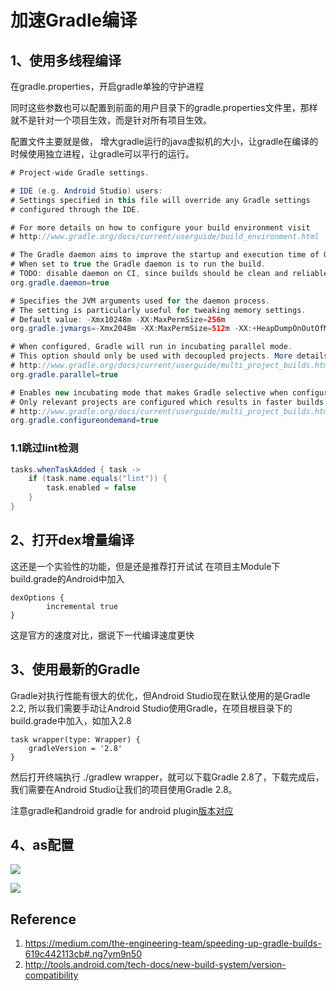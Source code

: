 # 加速Gradle编译

## 1、使用多线程编译
在gradle.properties，开启gradle单独的守护进程

同时这些参数也可以配置到前面的用户目录下的gradle.properties文件里，那样就不是针对一个项目生效，而是针对所有项目生效。

配置文件主要就是做， 增大gradle运行的java虚拟机的大小，让gradle在编译的时候使用独立进程，让gradle可以平行的运行。

```java
# Project-wide Gradle settings.

# IDE (e.g. Android Studio) users:
# Settings specified in this file will override any Gradle settings
# configured through the IDE.

# For more details on how to configure your build environment visit
# http://www.gradle.org/docs/current/userguide/build_environment.html

# The Gradle daemon aims to improve the startup and execution time of Gradle.
# When set to true the Gradle daemon is to run the build.
# TODO: disable daemon on CI, since builds should be clean and reliable on servers
org.gradle.daemon=true

# Specifies the JVM arguments used for the daemon process.
# The setting is particularly useful for tweaking memory settings.
# Default value: -Xmx10248m -XX:MaxPermSize=256m
org.gradle.jvmargs=-Xmx2048m -XX:MaxPermSize=512m -XX:+HeapDumpOnOutOfMemoryError -Dfile.encoding=UTF-8

# When configured, Gradle will run in incubating parallel mode.
# This option should only be used with decoupled projects. More details, visit
# http://www.gradle.org/docs/current/userguide/multi_project_builds.html#sec:decoupled_projects
org.gradle.parallel=true

# Enables new incubating mode that makes Gradle selective when configuring projects. 
# Only relevant projects are configured which results in faster builds for large multi-projects.
# http://www.gradle.org/docs/current/userguide/multi_project_builds.html#sec:configuration_on_demand
org.gradle.configureondemand=true
```
### 1.1跳过lint检测

```groovy
tasks.whenTaskAdded { task ->
    if (task.name.equals("lint")) {
        task.enabled = false
    }
}
```

## 2、打开dex增量编译
这还是一个实验性的功能，但是还是推荐打开试试
在项目主Module下build.grade的Android中加入

```
dexOptions {
        incremental true
}

```

这是官方的速度对比，据说下一代编译速度更快

## 3、使用最新的Gradle
Gradle对执行性能有很大的优化，但Android Studio现在默认使用的是Gradle 2.2,
所以我们需要手动让Android Studio使用Gradle，在项目根目录下的 build.grade中加入，如加入2.8

```
task wrapper(type: Wrapper) {
    gradleVersion = '2.8'
}

```

然后打开终端执行 ./gradlew wrapper，就可以下载Gradle 2.8了，下载完成后，我们需要在Android Studio让我们的项目使用Gradle 2.8。

注意gradle和android gradle for android plugin[版本对应](http://tools.android.com/tech-docs/new-build-system/version-compatibility)

## 4、as配置
![](https://github.com/hacket/gradle-config/blob/master/06_%E5%8A%A0%E9%80%9Fgradle%E7%BC%96%E8%AF%91/img/gradle_config1.png)

![](https://github.com/hacket/gradle-config/blob/master/06_%E5%8A%A0%E9%80%9Fgradle%E7%BC%96%E8%AF%91/img/gradle_config2.png)


## Reference
 1. https://medium.com/the-engineering-team/speeding-up-gradle-builds-619c442113cb#.ng7ym9n50
 2. http://tools.android.com/tech-docs/new-build-system/version-compatibility